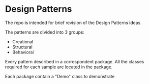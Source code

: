 # Design Patterns
The repo is intended for brief revision of the Design Patterns ideas.

The patterns are divided into 3 groups:
- Creational
- Structural
- Behavioral

Every pattern described in a correspondent package. All the classes required for each sample are located in the package.

Each package contain a "Demo" class to demonstrate